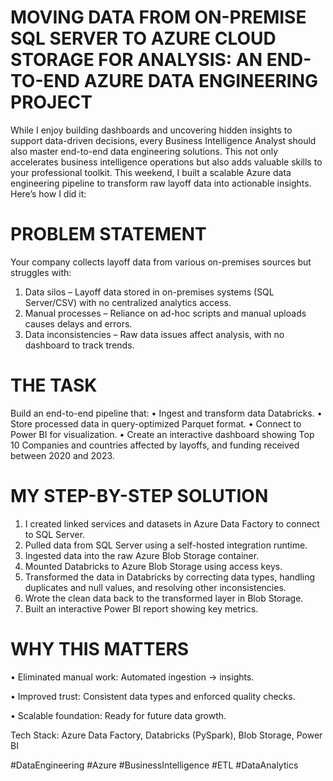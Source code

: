 # MOVING DATA FROM ON-PREMISE SQL SERVER TO AZURE CLOUD STORAGE FOR ANALYSIS: AN END-TO-END AZURE DATA ENGINEERING PROJECT
While I enjoy building dashboards and uncovering hidden insights to support data-driven decisions, every Business Intelligence Analyst should also master end-to-end data engineering solutions. This not only accelerates business intelligence operations but also adds valuable skills to your professional toolkit. This weekend, I built a scalable Azure data engineering pipeline to transform raw layoff data into actionable insights. Here’s how I did it:
# PROBLEM STATEMENT
Your company collects layoff data from various on-premises sources but struggles with:
1.	Data silos – Layoff data stored in on-premises systems (SQL Server/CSV) with no centralized analytics access.
2.	Manual processes – Reliance on ad-hoc scripts and manual uploads causes delays and errors.
3.	Data inconsistencies – Raw data issues affect analysis, with no dashboard to track trends.
# THE TASK
Build an end-to-end pipeline that:
•	Ingest and transform data Databricks.
•	Store processed data in query-optimized Parquet format.
•	Connect to Power BI for visualization.
•	Create an interactive dashboard showing Top 10 Companies and countries affected by layoffs, and funding received between 2020 and 2023.
# MY STEP-BY-STEP SOLUTION
1.	I created linked services and datasets in Azure Data Factory to connect to SQL Server.
2.	Pulled data from SQL Server using a self-hosted integration runtime.
3.	Ingested data into the raw Azure Blob Storage container.
4.	Mounted Databricks to Azure Blob Storage using access keys.
5.	Transformed the data in Databricks by correcting data types, handling duplicates and null values, and resolving other inconsistencies.
6.	Wrote the clean data back to the transformed layer in Blob Storage.
7.	Built an interactive Power BI report showing key metrics.
# WHY THIS MATTERS
•	Eliminated manual work: Automated ingestion → insights.

•	Improved trust: Consistent data types and enforced quality checks.

•	Scalable foundation: Ready for future data growth.


Tech Stack: Azure Data Factory, Databricks (PySpark), Blob Storage, Power BI

#DataEngineering #Azure #BusinessIntelligence #ETL #DataAnalytics


